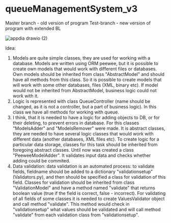 # queueManagementSystem_v3

Master branch - old version of program
Test-branch - new version of program with extended BL

![appdia drawio (2)](https://github.com/vladstudennikov/queueManagementSystem_v3/assets/91913216/6ee54976-c1fa-4bc4-ba84-adcca934039e)


Idea:

1. Models are quite simple classes, they are used for working with a database. Models are written using ORM peewee, but it is possible to create own models that would work with different files or databases. Own models should be inherited from class "AbstractModel" and should have all methods from this class. So it is possible to create models that will work with some other databases, files (XML, binary etc). If model would not be inherited from AbstractModel, business logic could not work with it.
2. Logic is represented with class QueueController (name should be changed, as it is not a controller, but a part of business logic). In this class we have all methods for working with queue.
3. I think, that it is needed to have a logic for adding objects to DB, or for their deleting, to prevent errors in database. For this classes "ModelsAdder" and "ModelsRemover" were made. It is abstract classes, they are needed to have several logic classes that would work with different data (another databases, XML files etc). To create logic for a particular data storage, classes for this task should be inherited from foregoing abstract classes. Until now  was created a class "PeeweeModelAdder". It validates input data and checks whether adding could be commited.
4. Data validation: data validation is an automated process: to validate fields, fieldname should be added to a dictionary "validationsetup" (Validators.py), and then should be specified a class for validation of this field. Classes for validation should be inherited from class "ValidationModel" and have a method named "validate" that returns boolean value (true if the field is correct, false - incorrect). For validating of all fields of some classes it is needed to create ValuesValidator object and call method "validate". This method would check in "validationsetup" what values should be validated and will call method "validate" from each validation class from "validationsetup".
